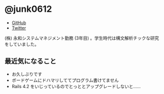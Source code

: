# @junk0612

* [GitHub](https://github.com/junk0612)
* [Twitter](https://twitter.com/junk0612)

(株) 永和システムマネジメント勤務 (3年目) 。学生時代は構文解析チックな研究をしていました。

## 最近気になること

- お久しぶりです
- ボードゲームにドハマリしててプログラム書けてません
- Rails 4.2 をいじっているのでとっととアップグレードしないと……
